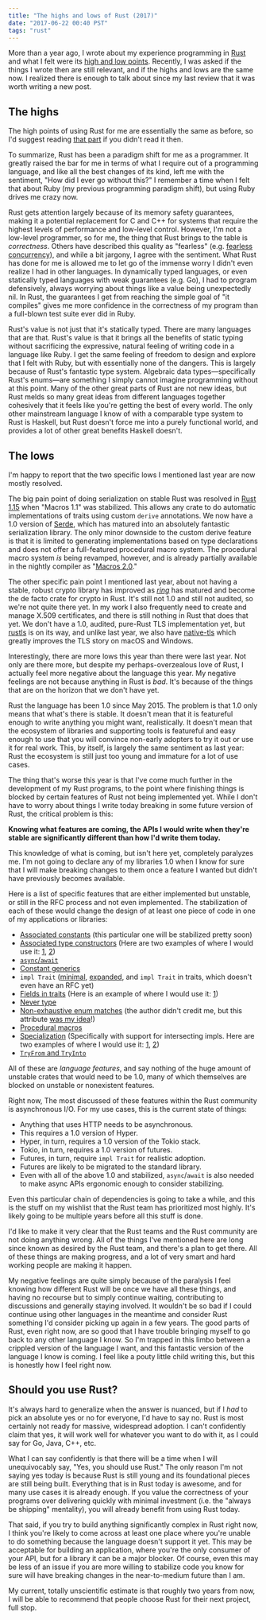 ```yaml
---
title: "The highs and lows of Rust (2017)"
date: "2017-06-22 00:40 PST"
tags: "rust"
---
```

More than a year ago, I wrote about my experience programming in [Rust](https://www.rust-lang.org/) and what I felt were its [high and low points](/posts/the-highs-and-lows-of-rust/).
Recently, I was asked if the things I wrote then are still relevant, and if the highs and lows are the same now.
I realized there is enough to talk about since my last review that it was worth writing a new post.

## The highs

The high points of using Rust for me are essentially the same as before, so I'd suggest reading [that part](/posts/the-highs-and-lows-of-rust/#the-highs) if you didn't read it then.

To summarize, Rust has been a paradigm shift for me as a programmer.
It greatly raised the bar for me in terms of what I require out of a programming language, and like all the best changes of its kind, left me with the sentiment, "How did I ever go without this?"
I remember a time when I felt that about Ruby (my previous programming paradigm shift), but using Ruby drives me crazy now.

Rust gets attention largely because of its memory safety guarantees, making it a potential replacement for C and C++ for systems that require the highest levels of performance and low-level control.
However, I'm not a low-level programmer, so for me, the thing that Rust brings to the table is _correctness_.
Others have described this quality as "fearless" (e.g. [fearless concurrency](https://blog.rust-lang.org/2015/04/10/Fearless-Concurrency.html)), and while a bit jargony, I agree with the sentiment.
What Rust has done for me is allowed me to let go of the immense worry I didn't even realize I had in other languages.
In dynamically typed languages, or even statically typed languages with weak guarantees (e.g. Go), I had to program defensively, always worrying about things like a value being unexpectedly nil.
In Rust, the guarantees I get from reaching the simple goal of "it compiles" gives me more confidence in the correctness of my program than a full-blown test suite ever did in Ruby.

Rust's value is not just that it's statically typed.
There are many languages that are that.
Rust's value is that it brings all the benefits of static typing without sacrificing the expressive, natural feeling of writing code in a language like Ruby.
I get the same feeling of freedom to design and explore that I felt with Ruby, but with essentially none of the dangers.
This is largely because of Rust's fantastic type system.
Algebraic data types—specifically Rust's enums—are something I simply cannot imagine programming without at this point.
Many of the other great parts of Rust are not new ideas, but Rust melds so many great ideas from different languages together cohesively that it feels like you're getting the best of every world.
The only other mainstream language I know of with a comparable type system to Rust is Haskell, but Rust doesn't force me into a purely functional world, and provides a lot of other great benefits Haskell doesn't.

## The lows

I'm happy to report that the two specific lows I mentioned last year are now mostly resolved.

The big pain point of doing serialization on stable Rust was resolved in [Rust 1.15](https://blog.rust-lang.org/2017/02/02/Rust-1.15.html) when "Macros 1.1" was stabilized.
This allows any crate to do automatic implementations of traits using custom `derive` annotations.
We now have a 1.0 version of [Serde](https://serde.rs/), which has matured into an absolutely fantastic serialization library.
The only minor downside to the custom derive feature is that it is limited to generating implementations based on type declarations and does not offer a full-featured procedural macro system.
The procedural macro system _is_ being revamped, however, and is already partially available in the nightly compiler as "[Macros 2.0](https://github.com/rust-lang/rfcs/pull/1566)."

The other specific pain point I mentioned last year, about not having a stable, robust crypto library has improved as [*ring*](https://github.com/briansmith/ring) has matured and become the de facto crate for crypto in Rust.
It's still not 1.0 and still not audited, so we're not quite there yet.
In my work I also frequently need to create and manage X.509 certificates, and there is still nothing in Rust that does that yet.
We don't have a 1.0, audited, pure-Rust TLS implementation yet, but [rustls](https://github.com/ctz/rustls) is on its way, and unlike last year, we also have [native-tls](https://github.com/sfackler/rust-native-tls) which greatly improves the TLS story on macOS and Windows.

Interestingly, there are more lows this year than there were last year.
Not only are there more, but despite my perhaps-overzealous love of Rust, I actually feel more negative about the language this year.
My negative feelings are not because anything in Rust is _bad_.
It's because of the things that are on the horizon that we don't have yet.

Rust the language has been 1.0 since May 2015.
The problem is that 1.0 only means that what's there is stable.
It doesn't mean that it is featureful enough to write anything you might want, realistically.
It doesn't mean that the ecosystem of libraries and supporting tools is featureful and easy enough to use that you will convince non-early adopters to try it out or use it for real work.
This, by itself, is largely the same sentiment as last year: Rust the ecosystem is still just too young and immature for a lot of use cases.

The thing that's worse this year is that I've come much further in the development of my Rust programs, to the point where finishing things is blocked by certain features of Rust not being implemented yet.
While I don't have to worry about things I write today breaking in some future version of Rust, the critical problem is this:

**Knowing what features are coming, the APIs I would write when they're stable are significantly different than how I'd write them today.**

This knowledge of what is coming, but isn't here yet, completely paralyzes me.
I'm not going to declare any of my libraries 1.0 when I know for sure that I will make breaking changes to them once a feature I wanted but didn't have previously becomes available.

Here is a list of specific features that are either implemented but unstable, or still in the RFC process and not even implemented.
The stabilization of each of these would change the design of at least one piece of code in one of my applications or libraries:

* [Associated constants](https://github.com/rust-lang/rust/issues/29646) (this particular one will be stabilized pretty soon)
* [Associated type constructors](https://github.com/rust-lang/rfcs/pull/1598) (Here are two examples of where I would use it: [1](https://gist.github.com/jimmycuadra/c00813610a3aab67fca7), [2](https://gist.github.com/jimmycuadra/d652fa9a944bb5f8a7f5))
* [`async`/`await`](https://github.com/rust-lang/rfcs/pull/2033)
* [Constant generics](https://github.com/rust-lang/rfcs/pull/2000)
* `impl Trait` ([minimal](https://github.com/rust-lang/rust/issues/34511), [expanded](https://github.com/rust-lang/rust/issues/42183), and `impl Trait` in traits, which doesn't even have an RFC yet)
* [Fields in traits](https://github.com/rust-lang/rfcs/pull/1546) (Here is an example of where I would use it: [1](https://github.com/rust-lang/rfcs/pull/1546#issuecomment-246568198))
* [Never type](https://github.com/rust-lang/rust/issues/35121)
* [Non-exhaustive enum matches](https://github.com/rust-lang/rfcs/pull/2008) (the author didn't credit me, but this attribute [was my idea](https://github.com/rust-lang/rust/issues/32770#issuecomment-206658464)!)
* [Procedural macros](https://github.com/rust-lang/rust/issues/38356)
* [Specialization](https://github.com/rust-lang/rust/issues/31844) (Specifically with support for intersecting impls. Here are two examples of where I would use it: [1](https://www.reddit.com/r/rust/comments/5o89f6/optional_associated_types/), [2](https://www.reddit.com/r/rust/comments/6amj9g/generic_implementation_of_a_trait_with_associated/))
* [`TryFrom` and `TryInto`](https://github.com/rust-lang/rust/issues/33417)

All of these are _language features_, and say nothing of the huge amount of unstable crates that would need to be 1.0, many of which themselves are blocked on unstable or nonexistent features.

Right now, The most discussed of these features within the Rust community is asynchronous I/O.
For my use cases, this is the current state of things:

* Anything that uses HTTP needs to be asynchronous.
* This requires a 1.0 version of Hyper.
* Hyper, in turn, requires a 1.0 version of the Tokio stack.
* Tokio, in turn, requires a 1.0 version of futures.
* Futures, in turn, require `impl Trait` for realistic adoption.
* Futures are likely to be migrated to the standard library.
* Even with all of the above 1.0 and stabilized, `async`/`await` is also needed to make async APIs ergonomic enough to consider stabilizing.

Even this particular chain of dependencies is going to take a while, and this is the stuff on my wishlist that the Rust team has prioritized most highly.
It's likely going to be multiple years before all this stuff is done.

I'd like to make it very clear that the Rust teams and the Rust community are not doing anything wrong.
All of the things I've mentioned here are long since known as desired by the Rust team, and there's a plan to get there.
All of these things are making progress, and a lot of very smart and hard working people are making it happen.

My negative feelings are quite simply because of the paralysis I feel knowing how different Rust will be once we have all these things, and having no recourse but to simply continue waiting, contributing to discussions and generally staying involved.
It wouldn't be so bad if I could continue using other languages in the meantime and consider Rust something I'd consider picking up again in a few years.
The good parts of Rust, even right now, are so good that I have trouble bringing myself to go back to any other language I know.
So I'm trapped in this limbo between a crippled version of the language I want, and this fantastic version of the language I know is coming.
I feel like a pouty little child writing this, but this is honestly how I feel right now.

## Should you use Rust?

It's always hard to generalize when the answer is nuanced, but if I _had_ to pick an absolute yes or no for everyone, I'd have to say no.
Rust is most certainly not ready for massive, widespread adoption.
I can't confidently claim that yes, it will work well for whatever you want to do with it, as I could say for Go, Java, C++, etc.

What I can say confidently is that there will be a time when I will unequivocably say, "Yes, you should use Rust."
The only reason I'm not saying yes today is because Rust is still young and its foundational pieces are still being built.
Everything that is in Rust today is awesome, and for many use cases it is already enough.
If you value the correctness of your programs over delivering quickly with minimal investment (i.e. the "always be shipping" mentality), you will already benefit from using Rust today.

That said, if you try to build anything significantly complex in Rust right now, I think you're likely to come across at least one place where you're unable to do something because the language doesn't support it yet.
This may be acceptable for building an application, where you're the only consumer of your API, but for a library it can be a major blocker.
Of course, even this may be less of an issue if you are more willing to stabilize code you know for sure will have breaking changes in the near-to-medium future than I am.

My current, totally unscientific estimate is that roughly two years from now, I will be able to recommend that people choose Rust for their next project, full stop.
